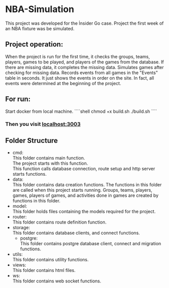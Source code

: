 <h1>NBA-Simulation</h1>
This project was developed for the İnsider Go case. Project the first week of an NBA fixture was be simulated.

<h2>Project operation:</h2>
When the project is run for the first time, it checks the groups, teams, players, games to be played, and players of the
games from the database. If there are missing data, it completes the missing data. Simulates games after checking for
missing data. Records events from all games in the "Events" table in seconds. It just shows the events in order on the
site. In fact, all events were determined at the beginning of the project.

<h2>For run:</h2>
Start docker from local machine.
````shell
chmod +x build.sh
./build.sh
````
<h3>Then you visit <a href="http://localhost:3003">localhost:3003</a></h3>

Folder Structure
----------------
<ul>
<li>cmd:<br>
This folder contains main function. <br>
The project starts with this function.<br>
This function calls database connection, route setup and http server starts functions.
</li>
<li>data:<br>
This folder contains data creation functions. The functions in this folder are called when this project starts running. Groups, teams, players, games, players of games, and activities done in games are created by functions in this folder.
</li>
<li>model:<br>
This folder holds files containing the models required for the project.
</li>
<li>router:<br>
This folder contains route definition function.
</li>
<li>storage:<br>
This folder contains database clients, and connect functions.
<ul>
<li>postgre:<br>
This folder contains postgre database client, connect and migration functions.
</li>
</ul>
</li>
<li>utils:<br>
This folder contains utility functions.
</li>
<li>views:<br>
This folder contains html files.
</li>
<li>ws:<br>
This folder contains web socket functions.
</li>
</ul>